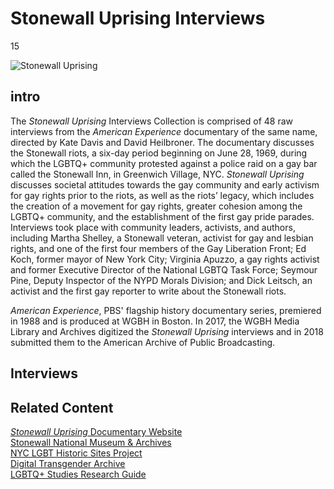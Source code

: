 # Stonewall Uprising Interviews

15

![](https://s3.amazonaws.com/openvault.wgbh.org/special_collections/stonewall/StonewallUprising_resized.jpg "Stonewall Uprising")

## intro

The <em>Stonewall Uprising</em> Interviews Collection is comprised of 48 raw interviews from the <em>American Experience</em> documentary of the same name, directed by Kate Davis and David Heilbroner. The documentary discusses the Stonewall riots, a six-day period beginning on June 28, 1969, during which the LGBTQ+ community protested against a police raid on a gay bar called the Stonewall Inn, in Greenwich Village, NYC. <em>Stonewall Uprising</em> discusses societal attitudes towards the gay community and early activism for gay rights prior to the riots, as well as the riots’ legacy, which includes the creation of a movement for gay rights, greater cohesion among the LGBTQ+ community, and the establishment of the first gay pride parades. Interviews took place with community leaders, activists, and authors, including Martha Shelley, a Stonewall veteran, activist for gay and lesbian rights, and one of the first four members of the Gay Liberation Front; Ed Koch, former mayor of New York City; Virginia Apuzzo, a gay rights activist and former Executive Director of the National LGBTQ Task Force; Seymour Pine, Deputy Inspector of the NYPD Morals Division; and Dick Leitsch, an activist and the first gay reporter to write about the Stonewall riots. 

<em>American Experience</em>, PBS' flagship history documentary series, premiered in 1988 and is produced at WGBH in Boston. In 2017, the WGBH Media Library and Archives digitized the <em>Stonewall Uprising</em> interviews and in 2018 submitted them to the American Archive of Public Broadcasting.

## Interviews

[](http://localhost:3000/catalog?f[special_collection_tags][]=stonewall-uprising)

## Related Content

[<em>Stonewall Uprising</em> Documentary Website](https://www.pbs.org/wgbh/americanexperience/films/stonewall/)  
[Stonewall National Museum & Archives](https://www.stonewall-museum.org/)  
[NYC LGBT Historic Sites Project](https://www.nyclgbtsites.org/theme/activism-before-stonewall/)  
[Digital Transgender Archive](https://www.digitaltransgenderarchive.net/)  
[LGBTQ+ Studies Research Guide](https://www.loc.gov/rr/main/lgbtq/lgbtqgeneralguide/digitalcollections.html)  
